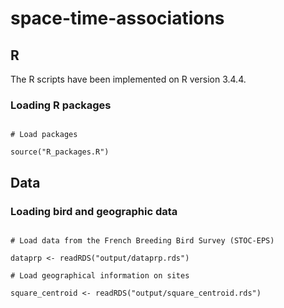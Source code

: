 # space-time-associations

## R

The R scripts have been implemented on R version 3.4.4.

### Loading R packages

```{r setup, include=FALSE}

# Load packages

source("R_packages.R")

```

## Data

### Loading bird and geographic data

```{r setup, include=FALSE}

# Load data from the French Breeding Bird Survey (STOC-EPS)

dataprp <- readRDS("output/dataprp.rds")

# Load geographical information on sites

square_centroid <- readRDS("output/square_centroid.rds")

```
